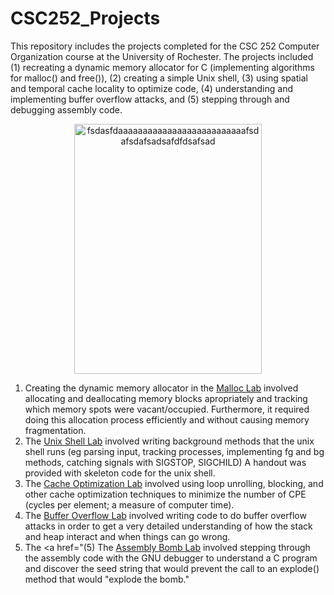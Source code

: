 # CSC252_Projects
This repository includes the projects completed for the CSC 252 Computer Organization course at the University of Rochester. The projects included (1) recreating a dynamic memory allocator for C (implementing algorithms for malloc() and free()), (2) creating a simple Unix shell, (3) using spatial and temporal cache locality to optimize code, (4) understanding and implementing buffer overflow attacks, and (5) stepping through and debugging assembly code.
<p align="center">
<img src="http://www.cb-india.com/images/detailed/4/computer-systems-a-programmer-s-perspective-original-imaerfy3utyzgzpx.jpeg"
     alt="fsdasfdaaaaaaaaaaaaaaaaaaaaaaaaaafsdafsdafsadsafdfdsafsad"
     height="400" width="300">
</p>

1. Creating the dynamic memory allocator in the <a href="https://github.com/peweetheman/CSC252_Projects/tree/master/malloc-lab">Malloc Lab</a> involved allocating and deallocating memory blocks apropriately and tracking which memory spots were vacant/occupied. Furthermore, it required doing this allocation process efficiently and without causing memory fragmentation.
2. The <a href="https://github.com/peweetheman/CSC252_Projects/tree/master/unix-shell-lab">Unix Shell Lab</a> involved writing background methods that the unix shell runs (eg parsing input, tracking processes, implementing fg and bg methods, catching signals with SIGSTOP, SIGCHILD) A handout was provided with skeleton code for the unix shell.
3. The <a href="https://github.com/peweetheman/CSC252_Projects/tree/master/cache-optimization-lab">Cache Optimization Lab</a> involved using loop unrolling, blocking, and other cache optimization techniques to minimize the number of CPE (cycles per element; a measure of computer time).
4. The <a href="https://github.com/peweetheman/CSC252_Projects/tree/master/buffer-overflow-lab">Buffer Overflow Lab</a> involved writing code to do buffer overflow attacks in order to get a very detailed understanding of how the stack and heap interact and when things can go wrong.
5. The <a href="(5) The <a href="https://github.com/peweetheman/CSC252_Projects/tree/master/assembly-bomb-lab">Assembly Bomb Lab</a> involved stepping through the assembly code with the GNU debugger to understand a C program and discover the seed string that would prevent the call to an explode() method that would "explode the bomb."

